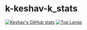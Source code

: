 # k-keshav-k_stats
[![Keshav's GitHub stats](https://github-readme-stats.vercel.app/api?username=k-keshav-k&count_private=true&show_icons=true&theme=cobalt)](https://github.com/anuraghazra/github-readme-stats)
[![Top Langs](https://github-readme-stats.vercel.app/api/top-langs/?username=k-keshav-k)](https://github.com/anuraghazra/github-readme-stats)
